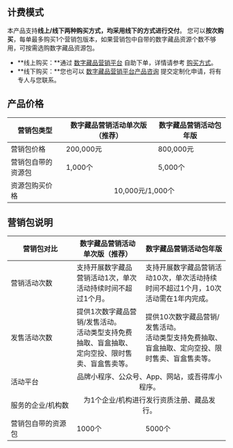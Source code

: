 ## 计费模式
本产品支持**线上/线下两种购买方式，均采用线下的方式进行交付**。
您可以**按次购买**，每单最多购买1个营销包版本，如果营销包中自带的数字藏品资源个数不够用，可按需选购数字藏品资源包。

- **线上购买：**通过 [数字藏品营销平台](https://buy.cloud.tencent.com/nft) 自助下单，详情请参考 [购买方式](https://cloud.tencent.com/document/product/1536/78164)。
- **线下购买：**您也可以 [数字藏品营销平台产品咨询](https://wj.qq.com/s2/10123281/072e) 提交定制化申请，将有专人与您联系。



## 产品价格

<table>
<thead>
<tr>
<th>营销包类型</th>
<th>数字藏品营销活动单次版（推荐）</th>
<th>数字藏品营销活动包年版</th>
</tr>
</thead>
<tbody><tr>
<td>营销包价格</td>
<td>200,000元</td>
<td>800,000元</td>
</tr>
<tr>
<td>营销包自带的资源包</td>
<td>1,000个</td>
<td>5,000个</td>
</tr>
<tr>
<td>资源包购买价格</td>
<td colspan="2"><p align="center" style="margin:0;">10,000元/1,000个</p></td>
</tr>
</tbody></table>



## 营销包说明


<table>
<thead>
<tr>
<th>营销包对比</th>
<th>数字藏品营销活动单次版（推荐）</th>
<th>数字藏品营销活动包年版</th>
</tr>
</thead>
<tbody><tr>
<td>营销活动次数</td>
<td>支持开展数字藏品营销活动1次，单次活动持续时间不超过1个月。</td>
<td>支持开展数字藏品营销活动10次，单次活动持续时间不超过1个月，10次活动需在1年内完成。</td>
</tr>
<tr>
<td>发售活动次数</td>
<td>提供1次数字藏品营销/发售活动。<br>活动类型支持免费抽取、盲盒抽取、定向空投、限时售卖、盲盒售卖等。</td>
<td>提供10次数字藏品营销/发售活动。<br>活动类型支持免费抽取、盲盒抽取、定向空投、限时售卖、盲盒售卖等。</td>
</tr>
<tr>
<td>活动平台</td>
<td colspan="2"><p align="center" style="margin:0;">品牌小程序、公众号、App、网站，或吾得库小程序。</p></td>
</tr>
<tr>
<td><nobr>服务的企业/机构数</nobr></td>
<td colspan="2"><p align="center" style="margin:0;">为1个企业/机构进行发行资质注册、藏品发行。</p></td>
</tr>
<tr>
<td>营销包自带的资源包</td>
<td>1000个</td>
<td>5000个</td>
</tr>
</tbody></table>

